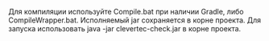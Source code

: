 Для компиляции используйте Compile.bat при наличии Gradle, либо CompileWrapper.bat.
Исполняемый jar сохраняется в корне проекта.
Для запуска использовать java -jar clevertec-check.jar в корне проекта.
